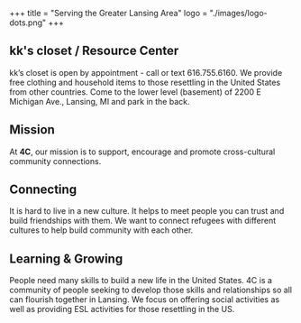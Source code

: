 +++
title = "Serving the Greater Lansing Area"
logo = "./images/logo-dots.png"
+++

## kk's closet / Resource Center
kk’s closet is open by appointment - call or text 616.755.6160. We provide free clothing and household items to those resettling in the United States from other countries. Come to the lower level (basement) of 2200 E Michigan Ave., Lansing, MI and park in the back.

## Mission

At **4C**, our mission is to support, encourage and promote cross-cultural community connections.

## Connecting

It is hard to live in a new culture. It helps to meet people you can trust and build friendships with them. We want to connect refugees with different cultures to help build community with each other.

## Learning & Growing

People need many skills to build a new life in the United States. 4C is a community of people seeking to develop those skills and relationships so all can flourish together in Lansing. We focus on offering social activities as well as providing ESL activities for those resettling in the US.
  